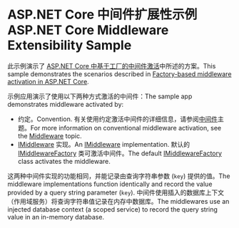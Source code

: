 # <a name="aspnet-core-middleware-extensibility-sample"></a><span data-ttu-id="94178-101">ASP.NET Core 中间件扩展性示例</span><span class="sxs-lookup"><span data-stu-id="94178-101">ASP.NET Core Middleware Extensibility Sample</span></span>

<span data-ttu-id="94178-102">此示例演示了 [ASP.NET Core 中基于工厂的中间件激活](https://docs.microsoft.com/aspnet/core/fundamentals/middleware/middleware-extensibility)中所述的方案。</span><span class="sxs-lookup"><span data-stu-id="94178-102">This sample demonstrates the scenarios described in [Factory-based middleware activation in ASP.NET Core](https://docs.microsoft.com/aspnet/core/fundamentals/middleware/middleware-extensibility).</span></span>

<span data-ttu-id="94178-103">示例应用演示了使用以下两种方式激活的中间件：</span><span class="sxs-lookup"><span data-stu-id="94178-103">The sample app demonstrates middleware activated by:</span></span>

* <span data-ttu-id="94178-104">约定。</span><span class="sxs-lookup"><span data-stu-id="94178-104">Convention.</span></span> <span data-ttu-id="94178-105">有关使用约定激活中间件的详细信息，请参阅[中间件](https://docs.microsoft.com/aspnet/core/fundamentals/middleware/)主题。</span><span class="sxs-lookup"><span data-stu-id="94178-105">For more information on conventional middleware activation, see the [Middleware](https://docs.microsoft.com/aspnet/core/fundamentals/middleware/) topic.</span></span>
* <span data-ttu-id="94178-106">[IMiddleware](https://docs.microsoft.com/dotnet/api/microsoft.aspnetcore.http.imiddleware) 实现。</span><span class="sxs-lookup"><span data-stu-id="94178-106">An [IMiddleware](https://docs.microsoft.com/dotnet/api/microsoft.aspnetcore.http.imiddleware) implementation.</span></span> <span data-ttu-id="94178-107">默认的 [IMiddlewareFactory](https://docs.microsoft.com/dotnet/api/microsoft.aspnetcore.http.imiddlewarefactory) 类可激活中间件。</span><span class="sxs-lookup"><span data-stu-id="94178-107">The default [IMiddlewareFactory](https://docs.microsoft.com/dotnet/api/microsoft.aspnetcore.http.imiddlewarefactory) class activates the middleware.</span></span>

<span data-ttu-id="94178-108">这两种中间件实现的功能相同，并能记录由查询字符串参数 (`key`) 提供的值。</span><span class="sxs-lookup"><span data-stu-id="94178-108">The middleware implementations function identically and record the value provided by a query string parameter (`key`).</span></span> <span data-ttu-id="94178-109">中间件使用插入的数据库上下文（作用域服务）将查询字符串值记录在内存中数据库。</span><span class="sxs-lookup"><span data-stu-id="94178-109">The middlewares use an injected database context (a scoped service) to record the query string value in an in-memory database.</span></span>
